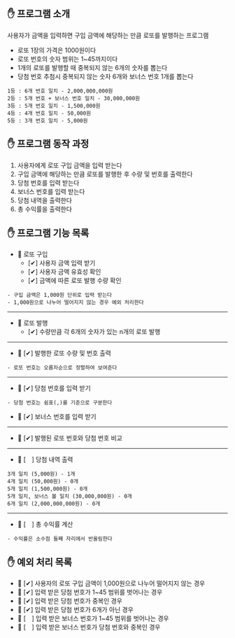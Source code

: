 ## ✋ 프로그램 소개
사용자가 금액을 입력하면 구입 금액에 해당하는 만큼 로또를 발행하는 프로그램
- 로또 1장의 가격은 1000원이다
- 로또 번호의 숫자 범위는 1~45까지이다
- 1개의 로또를 발행할 때 중복되지 않는 6개의 숫자를 뽑는다
- 당첨 번호 추첨시 중복되지 않는 숫자 6개와 보너스 번호 1개를 뽑는다
```
1등 : 6개 번호 일치 - 2,000,000,000원
2등 : 5개 번호 + 보너스 번호 일치 - 30,000,000원
3등 : 5개 번호 일치 - 1,500,000원
4등 : 4개 번호 일치 - 50,000원
5등 : 3개 번호 일치 - 5,000원
```

## ✋ 프로그램 동작 과정
1. 사용자에게 로또 구입 금액을 입력 받는다
2. 구입 금액에 해당하는 만큼 로또를 발행한 후 수량 및 번호를 출력한다
3. 당첨 번호를 입력 받는다
4. 보너스 번호를 입력 받는다
5. 당첨 내역을 출력한다
6. 총 수익률을 출력한다

## ✋ 프로그램 기능 목록
- 🚩 로또 구입
  - [✔] 사용자 금액 입력 받기
  - [✔] 사용자 금액 유효성 확인
  - [✔] 금액에 따른 로또 발행 수량 확인
```
- 구입 금액은 1,000원 단위로 입력 받는다
- 1,000원으로 나누어 떨어지지 않는 경우 예외 처리한다
```
---
- 🚩 로또 발행
  - [✔] 수량만큼 각 6개의 숫자가 있는 n개의 로또 발행
---
- 🚩 [✔] 발행한 로또 수량 및 번호 출력
```
- 로또 번호는 오름차순으로 정렬하여 보여준다 
```
---
- 🚩 [✔] 당첨 번호를 입력 받기
```
- 당첨 번호는 쉼표(,)를 기준으로 구분한다
```
- 🚩 [✔] 보너스 번호를 입력 받기
---
- 🚩 [✔] 발행된 로또 번호와 당첨 번호 비교
---
- 🚩 [　] 당첨 내역 출력
```
3개 일치 (5,000원) - 1개
4개 일치 (50,000원) - 0개
5개 일치 (1,500,000원) - 0개
5개 일치, 보너스 볼 일치 (30,000,000원) - 0개
6개 일치 (2,000,000,000원) - 0개
```
---
- 🚩 [　] 총 수익률 계산
```
- 수익률은 소수점 둘째 자리에서 반올림한다
```

## ✋ 예외 처리 목록
- 🚩 [✔] 사용자의 로또 구입 금액이 1,000원으로 나누어 떨어지지 않는 경우
- 🚩 [✔] 입력 받은 당첨 번호가 1~45 범위를 벗어나는 경우
- 🚩 [✔] 입력 받은 당첨 번호가 중복인 경우
- 🚩 [✔] 입력 받은 당첨 번호가 6개가 아닌 경우
- 🚩 [　] 입력 받은 보너스 번호가 1~45 범위를 벗어나는 경우
- 🚩 [　] 입력 받은 보너스 번호가 당첨 번호와 중복인 경우
